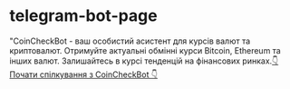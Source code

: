 # telegram-bot-page
"CoinCheckBot - ваш особистий асистент для курсів валют та криптовалют. Отримуйте актуальні обмінні курси Bitcoin, Ethereum та інших валют. Залишайтесь в курсі тенденцій на фінансових ринках.[👇 Почати спілкування з CoinCheckBot 👇](https://t.me/Coin_Check_Master_Bot)
